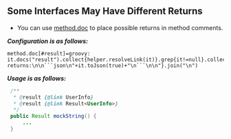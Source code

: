 ## Some Interfaces May Have Different Returns

   * You can use [method.doc](/setting/rules/method_doc.html) to place possible returns in method comments.

   ***Configuration is as follows:***

   ```properties
   method.doc[#result]=groovy: it.docs("result").collect{helper.resolveLink(it)}.grep{it!=null}.collect{"Possible returns:\n\n```json\n"+it.toJson(true)+"\n```\n\n"}.join("\n")
   ```

   ***Usage is as follows:***

   ```java
    /**
     * @result {@link UserInfo}
     * @result {@link Result<UserInfo>}
     */
    public Result mockString() {
        ...
    }
   ```